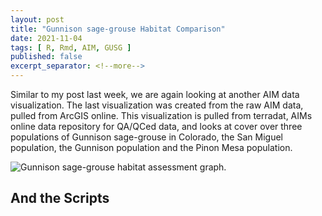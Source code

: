 ```yaml
---
layout: post
title: "Gunnison sage-grouse Habitat Comparison"
date: 2021-11-04
tags: [ R, Rmd, AIM, GUSG ]
published: false
excerpt_separator: <!--more-->
---
```


Similar to my post last week, we are again looking at another AIM data visualization.  The last visualization was created from the raw AIM data, pulled from ArcGIS online. This visualization is pulled from terradat, AIMs online data repository for QA/QCed data, and looks at cover over three populations of Gunnison sage-grouse in Colorado, the San Miguel population, the Gunnison population and the Pinon Mesa population. 

![Gunnison sage-grouse habitat assessment graph.](/img/r/assets/cover_gusg_ch.png)

## And the Scripts
